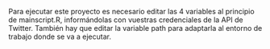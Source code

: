 Para ejecutar este proyecto es necesario editar las 4 variables al principio de mainscript.R, informándolas con vuestras credenciales de la API de Twitter.
También hay que editar la variable path para adaptarla al entorno de trabajo donde se va a ejecutar.
